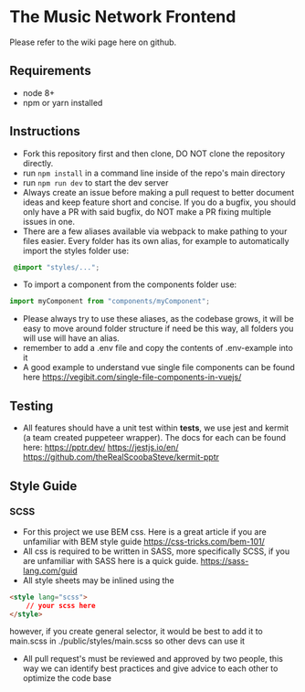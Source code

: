 # The Music Network Frontend
Please refer to the wiki page here on github.
## Requirements
* node 8+
* npm or yarn installed
## Instructions
* Fork this repository first and then clone, DO NOT clone the repository directly.
* run ```npm install``` in a command line inside of the repo's main directory
* run ```npm run dev``` to start the dev server
* Always create an issue before making a pull request to better document ideas and keep feature short and concise. If you do a bugfix, you should only 
have a PR with said bugfix, do NOT make a PR fixing multiple issues in one.
* There are a few aliases available via webpack to make pathing to your files easier. Every folder has its own
alias, for example to automatically import the styles folder use:
```scss
 @import "styles/...";
```
* To import a component from the components folder use: 
```javascript
import myComponent from "components/myComponent";
```
* Please always try to use these aliases, as the codebase grows, it will be easy to move around folder structure if need be this way, all folders
you will use will have an alias.
* remember to add a .env file and copy the contents of .env-example into it
* A good example to understand vue single file components can be found here https://vegibit.com/single-file-components-in-vuejs/
## Testing
* All features should have a unit test within __tests__, we use jest and kermit (a team created puppeteer wrapper). The docs for each can be found here:
https://pptr.dev/ https://jestjs.io/en/ https://github.com/theRealScoobaSteve/kermit-pptr
## Style Guide
### SCSS
* For this project we use BEM css. Here is a great article if you are unfamiliar with BEM style guide https://css-tricks.com/bem-101/
* All css is required to be written in SASS, more specifically SCSS, if you are unfamiliar with SASS here is a quick guide. https://sass-lang.com/guid
* All style sheets may be inlined using the 
```html
<style lang="scss">
    // your scss here
</style>
```
however, if you create general selector, it would be best to add it to main.scss in ./public/styles/main.scss so other devs can use it
* All pull request's must be reviewed and approved by two people, this way we can identify best practices and give advice to each other to optimize the code base




